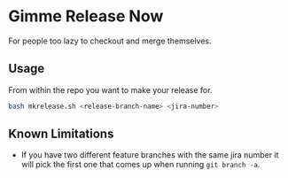 # Gimme Release Now

For people too lazy to checkout and merge themselves.

## Usage

From within the repo you want to make your release for.
```bash
bash mkrelease.sh <release-branch-name> <jira-number>
```

## Known Limitations

- If you have two different feature branches with the same jira number it will pick the first one that comes up when running `git branch -a`.
